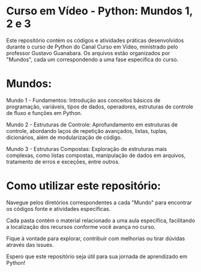 # Curso em Vídeo - Python: Mundos 1, 2 e 3
Este repositório contém os códigos e atividades práticas desenvolvidos durante o curso de Python do Canal Curso em Vídeo, ministrado pelo professor Gustavo Guanabara. Os arquivos estão organizados por "Mundos", cada um correspondendo a uma fase específica do curso.

# Mundos:
Mundo 1 - Fundamentos: Introdução aos conceitos básicos de programação, variáveis, tipos de dados, operadores, estruturas de controle de fluxo e funções em Python.

Mundo 2 - Estruturas de Controle: Aprofundamento em estruturas de controle, abordando laços de repetição avançados, listas, tuplas, dicionários, além de modularização de código.

Mundo 3 - Estruturas Compostas: Exploração de estruturas mais complexas, como listas compostas, manipulação de dados em arquivos, tratamento de erros e exceções, entre outros.

# Como utilizar este repositório:
Navegue pelos diretórios correspondentes a cada "Mundo" para encontrar os códigos fonte e atividades específicas.

Cada pasta contém o material relacionado a uma aula específica, facilitando a localização dos recursos conforme você avança no curso.

Fique à vontade para explorar, contribuir com melhorias ou tirar dúvidas através das issues.

Espero que este repositório seja útil para sua jornada de aprendizado em Python!